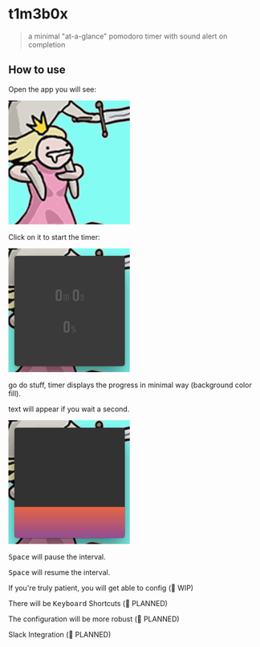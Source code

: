 
# t1m3b0x
> a minimal "at-a-glance" pomodoro timer with sound alert on completion

## How to use
Open the app you will see:

![Alt text](docs/pomodoro_ex_001.gif?raw=true "Start the Application")

Click on it to start the timer:

![Alt text](docs/pomodoro_ex_002.gif?raw=true "Click to start the timer")

go do stuff, timer displays the progress in minimal way (background color fill).

text will appear if you wait a second.

![Alt text](docs/pomodoro_ex_003.gif?raw=true "...Time doesn't wait for me... - Dillinger Four, 'Gainsville'")

<kbd>Space</kbd> will pause the interval.

<kbd>Space</kbd> will resume the interval.

If you're truly patient, you will get able to config (🚧 WIP)

There will be <kbd>Keyboard</kbd> Shortcuts (🚧 PLANNED)

The configuration will be more robust (🚧 PLANNED)

Slack Integration (🚧 PLANNED)
